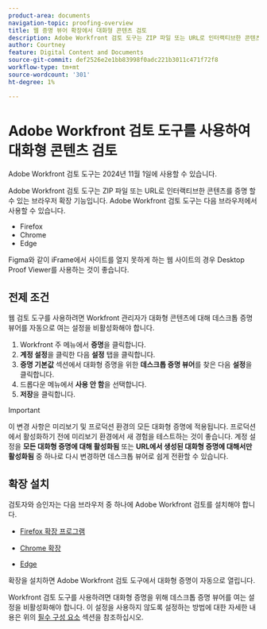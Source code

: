 ```yaml
---
product-area: documents
navigation-topic: proofing-overview
title: 웹 증명 뷰어 확장에서 대화형 콘텐츠 검토
description: Adobe Workfront 검토 도구는 ZIP 파일 또는 URL로 인터랙티브한 콘텐츠를 증명 할 수 있는 브라우저 확장 기능입니다.
author: Courtney
feature: Digital Content and Documents
source-git-commit: def2526e2e1bb83998f0adc221b3011c471f72f8
workflow-type: tm+mt
source-wordcount: '301'
ht-degree: 1%

---
```



# Adobe Workfront 검토 도구를 사용하여 대화형 콘텐츠 검토

<span class="preview">Adobe Workfront 검토 도구는 2024년 11월 1일에 사용할 수 있습니다.</span>

Adobe Workfront 검토 도구는 ZIP 파일 또는 URL로 인터랙티브한 콘텐츠를 증명 할 수 있는 브라우저 확장 기능입니다. Adobe Workfront 검토 도구는 다음 브라우저에서 사용할 수 있습니다.

* Firefox
* Chrome
* Edge

Figma와 같이 iFrame에서 사이트를 열지 못하게 하는 웹 사이트의 경우 Desktop Proof Viewer를 사용하는 것이 좋습니다.

## 전제 조건

웹 검토 도구를 사용하려면 Workfront 관리자가 대화형 콘텐츠에 대해 데스크톱 증명 뷰어를 자동으로 여는 설정을 비활성화해야 합니다.

1. Workfront 주 메뉴에서 **증명**&#x200B;을 클릭합니다.
1. **계정 설정**&#x200B;을 클릭한 다음 **설정** 탭을 클릭합니다.
1. **증명 기본값** 섹션에서 대화형 증명을 위한 **데스크톱 증명 뷰어**&#x200B;를 찾은 다음 **설정**&#x200B;을 클릭합니다.
1. 드롭다운 메뉴에서 **사용 안 함**&#x200B;을 선택합니다.
1. **저장**&#x200B;을 클릭합니다.

>[!IMPORTANT]
>
>이 변경 사항은 미리보기 및 프로덕션 환경의 모든 대화형 증명에 적용됩니다. 프로덕션에서 활성화하기 전에 미리보기 환경에서 새 경험을 테스트하는 것이 좋습니다. 계정 설정을 **모든 대화형 증명에 대해 활성화됨** 또는 **URL에서 생성된 대화형 증명에 대해서만 활성화됨** 중 하나로 다시 변경하면 데스크톱 뷰어로 쉽게 전환할 수 있습니다.


## 확장 설치

검토자와 승인자는 다음 브라우저 중 하나에 Adobe Workfront 검토를 설치해야 합니다.

* [Firefox 확장 프로그램](https://addons.mozilla.org/en-US/firefox/addon/adobe-workfront-review-tool/)

* [Chrome 확장](https://chromewebstore.google.com/detail/adobe-workfront-review-to/lhdepbgeilldghlfnankdnponhljpgml)

* [Edge](https://microsoftedge.microsoft.com/addons/detail/adobe-workfront-review-to/llhapmaiiddmcamgeapaipjpagnoijen)

확장을 설치하면 Adobe Workfront 검토 도구에서 대화형 증명이 자동으로 열립니다.


Workfront 검토 도구를 사용하려면 대화형 증명을 위해 데스크톱 증명 뷰어를 여는 설정을 비활성화해야 합니다. 이 설정을 사용하지 않도록 설정하는 방법에 대한 자세한 내용은 위의 [필수 구성 요소](#prerequisites) 섹션을 참조하십시오.



